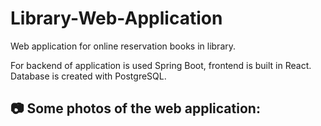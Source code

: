 # Library-Web-Application
Web application for online reservation books in library.

For backend of application is used Spring Boot, frontend is built in React. Database is created with PostgreSQL.

## :camera: Some photos of the web application:
